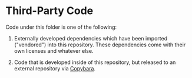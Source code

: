 Third-Party Code
================

Code under this folder is one of the following:

1. Externally developed dependencies which have been imported ("vendored") into
   this repository. These dependencies come with their own licenses and whatever
   else.

2. Code that is developed inside of this repository, but released to an external
   repository via [Copybara][].

[Copybara]: https://github.com/google/copybara
